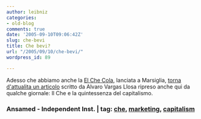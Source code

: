 ```yaml
---
author: leibniz
categories:
- old-blog
comments: true
date: '2005-09-10T09:06:42Z'
slug: che-bevi
title: Che bevi?
url: "/2005/09/10/che-bevi/"
wordpress_id: 89

---
```

Adesso che abbiamo anche la [El Che Cola](https://www.ansamed.info/ansamed/notizie/stati/francia/20050907155433612023.html), lanciata a Marsiglia, [torna d'attualita un articolo](https://www.independent.org/newsroom/article.asp?id=1535) scritto da Alvaro Vargas Llosa ripreso anche qui da qualche giornale: Il Che e la quintessenza del capitalismo.  



### Ansamed - Independent Inst. | tag: [che](https://www.technorati.com/tags/che), [marketing](https://www.technorati.com/tags/marketing), [capitalism](https://www.technorati.com/tags/capitalism)
